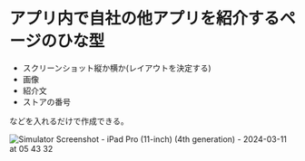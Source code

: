 # アプリ内で自社の他アプリを紹介するページのひな型

- スクリーンショット縦か横か(レイアウトを決定する)
- 画像
- 紹介文
- ストアの番号

などを入れるだけで作成できる。

![Simulator Screenshot - iPad Pro (11-inch) (4th generation) - 2024-03-11 at 05 43 32](https://github.com/samekard-dev/OtherApps/assets/88572321/7a3d03b5-590d-4b70-bd96-efa032ca4f0d)
